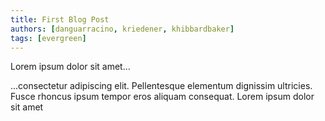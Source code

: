 ```yaml
---
title: First Blog Post
authors: [danguarracino, kriedener, khibbardbaker]
tags: [evergreen]
---
```


Lorem ipsum dolor sit amet...

<!-- truncate -->

...consectetur adipiscing elit. Pellentesque elementum dignissim ultricies. Fusce rhoncus ipsum tempor eros aliquam consequat. Lorem ipsum dolor sit amet
